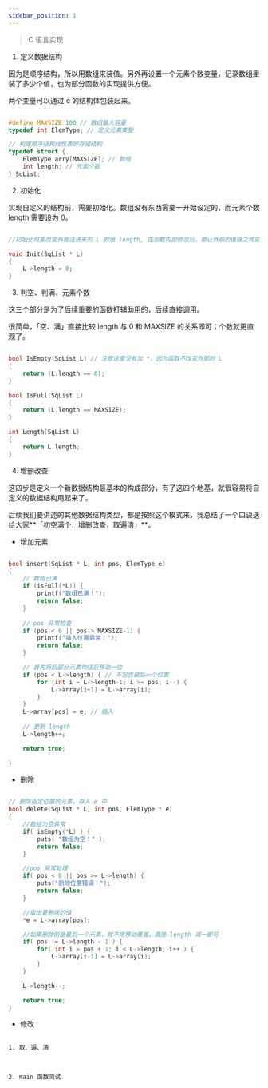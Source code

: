 ```yaml
---
sidebar_position: 1
---
```


> C 语言实现

1. 定义数据结构

因为是顺序结构，所以用数组来装值。另外再设置一个元素个数变量，记录数组里装了多少个值，也为部分函数的实现提供方便。

两个变量可以通过 c 的结构体包装起来。

```C

#define MAXSIZE 100 // 数组最大容量
typedef int ElemType; // 定义元素类型

// 构建顺序结构线性表的存储结构
typedef struct {
    ElemType arry[MAXSIZE]; // 数组
    int length; // 元素个数
} SqList;

```

2. 初始化

实现自定义的结构前，需要初始化。数组没有东西需要一开始设定的，而元素个数 length 需要设为 0。

```C

//初始化时要改变外面送进来的 L 的值 length, 在函数内部修改后，要让外部的值随之改变，就需要将外部 L 的地址送进来，而非 L 值本身。L 的地址即指向 L 的指针。

void Init(SqList * L)
{
    L->length = 0;
}

```

3. 判空、判满、元素个数

这三个部分是为了后续重要的函数打辅助用的，后续直接调用。

很简单，「空、满」直接比较 length 与 0 和 MAXSIZE 的关系即可；个数就更直观了。

```C

bool IsEmpty(SqList L) // 注意这里没有加 *，因为函数不改变外部的 L
{
    return (L.length == 0);
}

bool IsFull(SqList L)
{
    return (L.length == MAXSIZE);
}

int Length(SqList L)
{
    return L.length;
}

```

4. 增删改查

这四步是定义一个新数据结构最基本的构成部分，有了这四个地基，就很容易将自定义的数据结构用起来了。

后续我们要讲述的其他数据结构类型，都是按照这个模式来，我总结了一个口诀送给大家**「初空满个，增删改查，取遍清」**。

- 增加元素

```C

bool insert(SqList * L, int pos, ElemType e)
{
    // 数组已满
    if (isFull(*L)) {
        printf("数组已满！");
        return false;
    }
        
    // pos 异常检查
    if (pos < 0 || pos > MAXSIZE-1) {
        printf("插入位置异常！");
        return false;
    }

    // 首先将后部分元素均往后移动一位
    if (pos < L->length) { // 不包含最后一个位置
        for (int i = L->length-1; i >= pos; i--) {
            L->array[i+1] = L->array[i];
        }
    }
    L->array[pos] = e; // 插入
    
    // 更新 length
    L->length++;

    return true;
        
}

```

- 删除

```c

// 删除指定位置的元素，存入 e 中
bool delete(SqList * L, int pos, ElemType * e) 
{
    //数组为空异常
    if( isEmpty(*L) ) {
        puts( "数组为空！" );
        return false;
    }

    //pos 异常处理
    if( pos < 0 || pos >= L->length) {
        puts("删除位置错误！");
        return false;
    }

    //取出要删除的值
    *e = L->array[pos];

    //如果删除的是最后一个元素，就不用移动覆盖，直接 length 减一即可
    if( pos != L->length - 1 ) {
        for( int i = pos + 1; i < L->length; i++ ) {
            L->array[i-1] = L->array[i];
        }
    }

    L->length--;

    return true;
}

```

- 修改

```

1. 取、遍、清



2. main 函数测试


